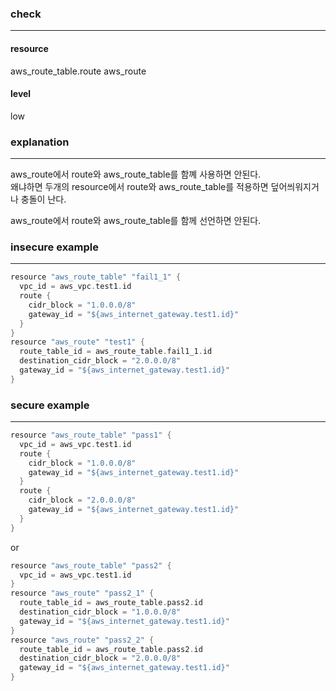 ### check

---

#### resource
aws_route_table.route
aws_route

#### level
low

### explanation

---

aws_route에서 route와 aws_route_table를 함꼐 사용하면 안된다. <br />
왜냐하면 두개의 resource에서 route와 aws_route_table를 적용하면 덮어씌워지거나 충돌이 난다.

aws_route에서 route와 aws_route_table를 함께 선언하면 안된다.


### insecure example

---

```go
resource "aws_route_table" "fail1_1" {
  vpc_id = aws_vpc.test1.id
  route {
    cidr_block = "1.0.0.0/8"
    gateway_id = "${aws_internet_gateway.test1.id}"
  }
}
resource "aws_route" "test1" {
  route_table_id = aws_route_table.fail1_1.id
  destination_cidr_block = "2.0.0.0/8"
  gateway_id = "${aws_internet_gateway.test1.id}"
}
```


### secure example

---

```go
resource "aws_route_table" "pass1" {
  vpc_id = aws_vpc.test1.id
  route {
    cidr_block = "1.0.0.0/8"
    gateway_id = "${aws_internet_gateway.test1.id}"
  }
  route {
    cidr_block = "2.0.0.0/8"
    gateway_id = "${aws_internet_gateway.test1.id}"
  }
}
```
or

```go
resource "aws_route_table" "pass2" {
  vpc_id = aws_vpc.test1.id
}
resource "aws_route" "pass2_1" {
  route_table_id = aws_route_table.pass2.id
  destination_cidr_block = "1.0.0.0/8"
  gateway_id = "${aws_internet_gateway.test1.id}"
}
resource "aws_route" "pass2_2" {
  route_table_id = aws_route_table.pass2.id
  destination_cidr_block = "2.0.0.0/8"
  gateway_id = "${aws_internet_gateway.test1.id}"
}
```
